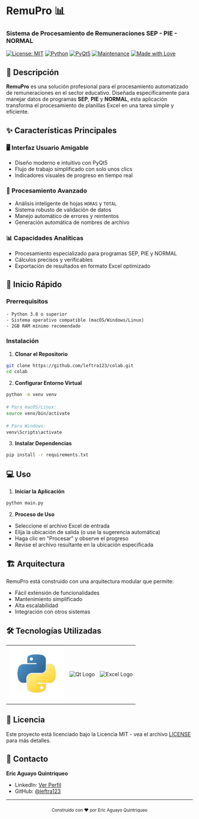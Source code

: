 
# RemuPro 📊
### Sistema de Procesamiento de Remuneraciones SEP - PIE - NORMAL

[![License: MIT](https://img.shields.io/badge/License-MIT-yellow.svg)](https://opensource.org/licenses/MIT)
[![Python](https://img.shields.io/badge/Python-3.8%2B-blue.svg)](https://www.python.org/)
[![PyQt5](https://img.shields.io/badge/PyQt5-5.15.11-blue.svg)](https://riverbankcomputing.com/software/pyqt/intro)
[![Maintenance](https://img.shields.io/badge/Maintained%3F-yes-green.svg)](https://github.com/leftra123/colab/graphs/commit-activity)
[![Made with Love](https://img.shields.io/badge/Made%20with-❤️-red.svg)](https://github.com/leftra123)

## 🎯 Descripción

**RemuPro** es una solución profesional para el procesamiento automatizado de remuneraciones en el sector educativo. Diseñada específicamente para manejar datos de programas **SEP**, **PIE** y **NORMAL**, esta aplicación transforma el procesamiento de planillas Excel en una tarea simple y eficiente.

## ✨ Características Principales

### 🖥️ Interfaz Usuario Amigable
- Diseño moderno e intuitivo con PyQt5
- Flujo de trabajo simplificado con solo unos clics
- Indicadores visuales de progreso en tiempo real

### 🔄 Procesamiento Avanzado
- Análisis inteligente de hojas `HORAS` y `TOTAL`
- Sistema robusto de validación de datos
- Manejo automático de errores y reintentos
- Generación automática de nombres de archivo

### 📊 Capacidades Analíticas
- Procesamiento especializado para programas SEP, PIE y NORMAL
- Cálculos precisos y verificables
- Exportación de resultados en formato Excel optimizado

## 🚀 Inicio Rápido

### Prerrequisitos
```
- Python 3.8 o superior
- Sistema operativo compatible (macOS/Windows/Linux)
- 2GB RAM mínimo recomendado
```

### Instalación

1. **Clonar el Repositorio**
```bash
git clone https://github.com/leftra123/colab.git
cd colab
```

2. **Configurar Entorno Virtual**
```bash
python -m venv venv

# Para macOS/Linux:
source venv/bin/activate

# Para Windows:
venv\Scripts\activate
```

3. **Instalar Dependencias**
```bash
pip install -r requirements.txt
```

## 💻 Uso

1. **Iniciar la Aplicación**
```bash
python main.py
```

2. **Proceso de Uso**
- Seleccione el archivo Excel de entrada
- Elija la ubicación de salida (o use la sugerencia automática)
- Haga clic en "Procesar" y observe el progreso
- Revise el archivo resultante en la ubicación especificada

## 🏗️ Arquitectura

RemuPro está construido con una arquitectura modular que permite:
- Fácil extensión de funcionalidades
- Mantenimiento simplificado
- Alta escalabilidad
- Integración con otros sistemas

## 🛠️ Tecnologías Utilizadas

<div  align="center"> <table  border="0"> <tr> <td><img  src="https://raw.githubusercontent.com/github/explore/80688e429a7d4ef2fca1e82350fe8e3517d3494d/topics/python/python.png"  width="150"  alt="Python Logo"/></td> <td><img  src="https://upload.wikimedia.org/wikipedia/commons/0/0b/Qt_logo_2016.svg"  width="150"  alt="Qt Logo"/></td> <td><img  src="https://upload.wikimedia.org/wikipedia/commons/thumb/3/34/Microsoft_Office_Excel_%282019%E2%80%93present%29.svg/512px-Microsoft_Office_Excel_%282019%E2%80%93present%29.svg.png"  width="150"  alt="Excel Logo"/></td> </tr> </table> </div>

## 📝 Licencia

Este proyecto está licenciado bajo la Licencia MIT - vea el archivo [LICENSE](LICENSE) para más detalles.

## 👥 Contacto

**Eric Aguayo Quintriqueo**
- LinkedIn: [Ver Perfil](https://www.linkedin.com/in/eric-aguayo-quintriqueo-b36783220/)
- GitHub: [@leftra123](https://github.com/leftra123)

---
<div align="center">
  <sub>Construido con ❤️ por Eric Aguayo Quintriqueo</sub>
</div>